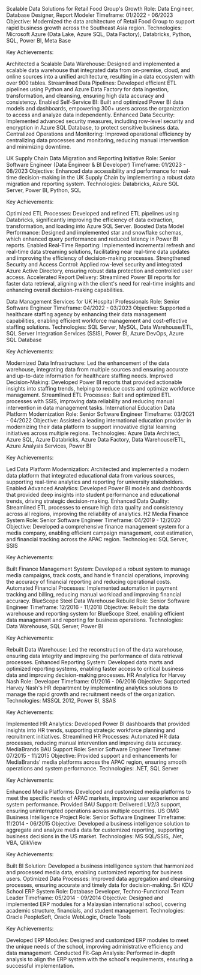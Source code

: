 Scalable Data Solutions for Retail Food Group's Growth
Role: Data Engineer, Database Designer, Report Modeler
Timeframe: 01/2022 - 06/2023
Objective: Modernized the data architecture of Retail Food Group to support rapid business growth across the Southeast Asia region.
Technologies: Microsoft Azure (Data Lake, Azure SQL, Data Factory), Databricks, Python, SQL, Power BI, Meta Base

Key Achievements:

Architected a Scalable Data Warehouse: Designed and implemented a scalable data warehouse that integrated data from on-premise, cloud, and online sources into a unified architecture, resulting in a data ecosystem with over 900 tables.
Streamlined Data Pipelines: Developed efficient ETL pipelines using Python and Azure Data Factory for data ingestion, transformation, and cleansing, ensuring high data accuracy and consistency.
Enabled Self-Service BI: Built and optimized Power BI data models and dashboards, empowering 300+ users across the organization to access and analyze data independently.
Enhanced Data Security: Implemented advanced security measures, including row-level security and encryption in Azure SQL Database, to protect sensitive business data.
Centralized Operations and Monitoring: Improved operational efficiency by centralizing data processes and monitoring, reducing manual intervention and minimizing downtime.


UK Supply Chain Data Migration and Reporting Initiative
Role: Senior Software Engineer (Data Engineer & BI Developer)
Timeframe: 01/2023 - 08/2023
Objective: Enhanced data accessibility and performance for real-time decision-making in the UK Supply Chain by implementing a robust data migration and reporting system.
Technologies: Databricks, Azure SQL Server, Power BI, Python, SQL

Key Achievements:

Optimized ETL Processes: Developed and refined ETL pipelines using Databricks, significantly improving the efficiency of data extraction, transformation, and loading into Azure SQL Server.
Boosted Data Model Performance: Designed and implemented star and snowflake schemas, which enhanced query performance and reduced latency in Power BI reports.
Enabled Real-Time Reporting: Implemented incremental refresh and real-time data streaming solutions, facilitating near real-time data updates and improving the efficiency of decision-making processes.
Strengthened Security and Access Control: Applied row-level security and integrated Azure Active Directory, ensuring robust data protection and controlled user access.
Accelerated Report Delivery: Streamlined Power BI reports for faster data retrieval, aligning with the client's need for real-time insights and enhancing overall decision-making capabilities.

Data Management Services for UK Hospital Professionals
Role: Senior Software Engineer
Timeframe: 04/2022 - 03/2023
Objective: Supported a healthcare staffing agency by enhancing their data management capabilities, enabling efficient workforce management and cost-effective staffing solutions.
Technologies: SQL Server, MySQL, Data Warehouse/ETL, SQL Server Integration Services (SSIS), Power BI, Azure DevOps, Azure SQL Database

Key Achievements:

Modernized Data Infrastructure: Led the enhancement of the data warehouse, integrating data from multiple sources and ensuring accurate and up-to-date information for healthcare staffing needs.
Improved Decision-Making: Developed Power BI reports that provided actionable insights into staffing trends, helping to reduce costs and optimize workforce management.
Streamlined ETL Processes: Built and optimized ETL processes with SSIS, improving data reliability and reducing manual intervention in data management tasks.
International Education Data Platform Modernization
Role: Senior Software Engineer
Timeframe: 03/2021 - 04/2022
Objective: Assisted a leading international education provider in modernizing their data platform to support innovative digital learning initiatives across multiple regions.
Technologies: Azure Data Architect, Azure SQL, Azure Databricks, Azure Data Factory, Data Warehouse/ETL, Azure Analysis Services, Power BI

Key Achievements:

Led Data Platform Modernization: Architected and implemented a modern data platform that integrated educational data from various sources, supporting real-time analytics and reporting for university stakeholders.
Enabled Advanced Analytics: Developed Power BI models and dashboards that provided deep insights into student performance and educational trends, driving strategic decision-making.
Enhanced Data Quality: Streamlined ETL processes to ensure high data quality and consistency across all regions, improving the reliability of analytics.
H2 Media Finance System
Role: Senior Software Engineer
Timeframe: 04/2019 - 12/2020
Objective: Developed a comprehensive finance management system for a media company, enabling efficient campaign management, cost estimation, and financial tracking across the APAC region.
Technologies: SQL Server, SSIS

Key Achievements:

Built Finance Management System: Developed a robust system to manage media campaigns, track costs, and handle financial operations, improving the accuracy of financial reporting and reducing operational costs.
Automated Financial Processes: Implemented automation in payment tracking and billing, reducing manual workload and improving financial accuracy.
BlueScope Steel Data Warehouse Rebuild
Role: Senior Software Engineer
Timeframe: 12/2016 - 11/2018
Objective: Rebuilt the data warehouse and reporting system for BlueScope Steel, enabling efficient data management and reporting for business operations.
Technologies: Data Warehouse, SQL Server, Power BI

Key Achievements:

Rebuilt Data Warehouse: Led the reconstruction of the data warehouse, ensuring data integrity and improving the performance of data retrieval processes.
Enhanced Reporting System: Developed data marts and optimized reporting systems, enabling faster access to critical business data and improving decision-making processes.
HR Analytics for Harvey Nash
Role: Developer
Timeframe: 01/2016 - 06/2016
Objective: Supported Harvey Nash's HR department by implementing analytics solutions to manage the rapid growth and recruitment needs of the organization.
Technologies: MSSQL 2012, Power BI, SSAS

Key Achievements:

Implemented HR Analytics: Developed Power BI dashboards that provided insights into HR trends, supporting strategic workforce planning and recruitment initiatives.
Streamlined HR Processes: Automated HR data processes, reducing manual intervention and improving data accuracy.
MediaBrands BAU Support
Role: Senior Software Engineer
Timeframe: 07/2015 - 11/2015
Objective: Provided support and enhancements for MediaBrands' media platforms across the APAC region, ensuring smooth operations and system performance.
Technologies: .NET, SQL Server

Key Achievements:

Enhanced Media Platforms: Developed and customized media platforms to meet the specific needs of APAC markets, improving user experience and system performance.
Provided BAU Support: Delivered L1/2/3 support, ensuring uninterrupted operations across multiple countries.
US OMG Business Intelligence Project
Role: Senior Software Engineer
Timeframe: 11/2014 - 06/2015
Objective: Developed a business intelligence solution to aggregate and analyze media data for customized reporting, supporting business decisions in the US market.
Technologies: MS SQL/SSIS, .Net, VBA, QlikView

Key Achievements:

Built BI Solution: Developed a business intelligence system that harmonized and processed media data, enabling customized reporting for business users.
Optimized Data Processes: Improved data aggregation and cleansing processes, ensuring accurate and timely data for decision-making.
Sri KDU School ERP System
Role: Database Developer, Techno-Functional Team Leader
Timeframe: 05/2014 - 09/2014
Objective: Designed and implemented ERP modules for a Malaysian international school, covering academic structure, financials, and student management.
Technologies: Oracle PeopleSoft, Oracle WebLogic, Oracle Tools

Key Achievements:

Developed ERP Modules: Designed and customized ERP modules to meet the unique needs of the school, improving administrative efficiency and data management.
Conducted Fit-Gap Analysis: Performed in-depth analysis to align the ERP system with the school's requirements, ensuring a successful implementation.
